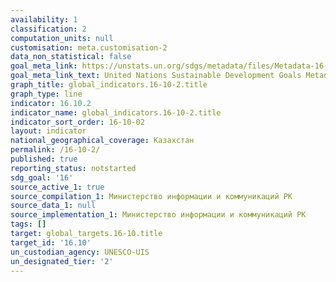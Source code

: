 ```yaml
---
availability: 1
classification: 2
computation_units: null
customisation: meta.customisation-2
data_non_statistical: false
goal_meta_link: https://unstats.un.org/sdgs/metadata/files/Metadata-16-10-02.pdf
goal_meta_link_text: United Nations Sustainable Development Goals Metadata (pdf 1361kB)
graph_title: global_indicators.16-10-2.title
graph_type: line
indicator: 16.10.2
indicator_name: global_indicators.16-10-2.title
indicator_sort_order: 16-10-02
layout: indicator
national_geographical_coverage: Казахстан
permalink: /16-10-2/
published: true
reporting_status: notstarted
sdg_goal: '16'
source_active_1: true
source_compilation_1: Министерство информации и коммуникаций РК
source_data_1: null
source_implementation_1: Министерство информации и коммуникаций РК
tags: []
target: global_targets.16-10.title
target_id: '16.10'
un_custodian_agency: UNESCO-UIS
un_designated_tier: '2'
---
```

